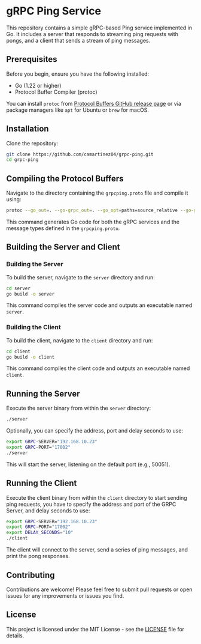 # gRPC Ping Service

This repository contains a simple gRPC-based Ping service implemented in Go. It includes a server that responds to streaming ping requests with pongs, and a client that sends a stream of ping messages.

## Prerequisites

Before you begin, ensure you have the following installed:
- Go (1.22 or higher)
- Protocol Buffer Compiler (protoc)

You can install `protoc` from [Protocol Buffers GitHub release page](https://github.com/protocolbuffers/protobuf/releases) or via package managers like `apt` for Ubuntu or `brew` for macOS.

## Installation

Clone the repository:

```bash
git clone https://github.com/camartinez04/grpc-ping.git
cd grpc-ping
```

## Compiling the Protocol Buffers

Navigate to the directory containing the `grpcping.proto` file and compile it using:

```bash
protoc --go_out=. --go-grpc_out=. --go_opt=paths=source_relative --go-grpc_opt=paths=source_relative grpcping.proto
```

This command generates Go code for both the gRPC services and the message types defined in the `grpcping.proto`.

## Building the Server and Client

### Building the Server

To build the server, navigate to the `server` directory and run:

```bash
cd server
go build -o server
```

This command compiles the server code and outputs an executable named `server`.

### Building the Client

To build the client, navigate to the `client` directory and run:

```bash
cd client
go build -o client
```


This command compiles the client code and outputs an executable named `client`.

## Running the Server

Execute the server binary from within the `server` directory:

```bash
./server
```

Optionally, you can specify the address, port and delay seconds to use:

```bash
export GRPC-SERVER="192.168.10.23"
export GRPC-PORT="17002"
./server
```

This will start the server, listening on the default port (e.g., 50051).

## Running the Client

Execute the client binary from within the `client` directory to start sending ping requests, 
you have to specify the address and port of the GRPC Server, and delay seconds to use:

```bash
export GRPC-SERVER="192.168.10.23"
export GRPC-PORT="17002"
export DELAY_SECONDS="10"
./client
```

The client will connect to the server, send a series of ping messages, and print the pong responses.

## Contributing

Contributions are welcome! Please feel free to submit pull requests or open issues for any improvements or issues you find.

## License

This project is licensed under the MIT License - see the [LICENSE](LICENSE) file for details.